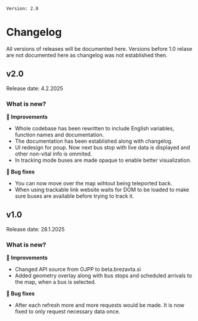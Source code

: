 
`Version: 2.0`
# Changelog
All versions of releases will be documented here. Versions before 1.0 relase are not documented here as changelog was not established then. 

## v2.0
Release date: 4.2.2025
### What is new?
**🌟 Improvements**  
* Whole codebase has been rewritten to include English variables, function names and documentation.
* The documentation has been established along with changelog.
* UI redesign for poup. Now next bus stop with live data is displayed and other non-vital info is ommited.
* In tracking mode buses are made opaque to enable better visualization.

**🐛 Bug fixes**  
* You can now move over the map wihtout being teleported back.
* When using trackable link website waits for DOM to be loaded to make sure buses are available before trying to track it.

## v1.0
Release date: 28.1.2025
### What is new?
**🌟 Improvements**  
* Changed API source from OJPP to beta.brezavta.si  
* Added geometry overlay along with bus stops and scheduled arrivals to the map, when a bus is selected.

**🐛 Bug fixes**  
* After each refresh more and more requests would be made. It is now fixed to only request necessary data once.

